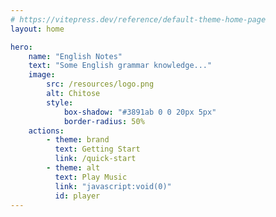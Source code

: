 ```yaml
---
# https://vitepress.dev/reference/default-theme-home-page
layout: home

hero:
    name: "English Notes"
    text: "Some English grammar knowledge..."
    image:
        src: /resources/logo.png
        alt: Chitose
        style:
            box-shadow: "#3891ab 0 0 20px 5px"
            border-radius: 50%
    actions:
        - theme: brand
          text: Getting Start
          link: /quick-start
        - theme: alt
          text: Play Music
          link: "javascript:void(0)"
          id: player
---
```


<script setup>
import VideoBackground from "../src/components/VideoBackground.vue";
import { onMounted, onUnmounted } from "vue";
const onClick = (event) => {
  event.preventDefault();
  const audio = document.querySelector("#msc");
  if (audio.paused) audio.play();
  else audio.pause();
};

onMounted(() => {
  const a = document.querySelectorAll("a.VPButton")[1];
  a.addEventListener("click", onClick);
  document.querySelector("header").style.visibility = "hidden";
  document.body.style.overflow = "hidden";
  document.lastChild.className = "dark";
});
onUnmounted(() => {
  document.querySelector("header").style.visibility = "visible";
  document.body.style.overflow = "auto";
  document.lastChild.className = "";
});
</script>

<VideoBackground path="/english-notes/resources/bg3.mp4" />
<audio src="/english-notes/resources/1.ogg" loop id="msc" />